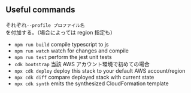 ## Useful commands

それぞれ`--profile プロファイル名`を付加する。（場合によっては region 指定も）

- `npm run build` compile typescript to js
- `npm run watch` watch for changes and compile
- `npm run test` perform the jest unit tests
- `cdk bootstrap` 当該 AWS アカウント環境で初めての場合
- `npx cdk deploy` deploy this stack to your default AWS account/region
- `npx cdk diff` compare deployed stack with current state
- `npx cdk synth` emits the synthesized CloudFormation template
